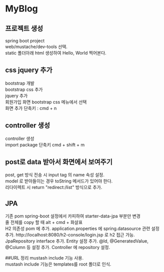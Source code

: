 # MyBlog

## 프로젝트 생성
spring boot project  
web/mustache/dev-tools 선택.  
static 폴더아래 html 생성하여 Hello, World 찍어본다.  

## css jquery 추가  
bootstrap 개발  
bootstrap css 추가  
jquery 추가  
회원가입 화면 bootstrap css 메뉴에서 선택  
화면 추가 단축키 : cmd + n  

## controller 생성 
controller 생성  
import package 단축키 cmd + shift + m  


## post로 data 받아서 화면에서 보여주기 
post, get 방식 전송 시 input tag 의 name 속성 설정.  
model 로 받아들이는 경우 toString 메서드가 있어야 한다.  
리다이렉트 시 return "redirect:/list" 방식으로 추가.  


## JPA  
기존 pom spring-boot 설정에서 카피하여 starter-data-jpa 부분만 변경  
줄 전체를 copy 할 때 alt + cmd + 화살표  
H2 의존성 pom 에 추가.
application.properties 에 spring.datasource 관련 설정 추가.
http://localhost:8080/h2-console/login.jsp 로 h2 접근 가능.
JpaRepository interface 추가.
Entity 설정 추가. @Id, @GeneratedValue, @Column 등 설정 추가.
Controller 에 repository 설정. 

##URL 정리 
mustash include 기능 사용.  
mustash include 기능은 templates를 root 폴더로 인식.




